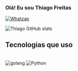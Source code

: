 ### Olá! Eu sou Thiago Freitas 

[![Whatzap](https://img.shields.io/badge/WhatsApp-25D366?style=for-the-badge&logo=whatsapp&logoColor=white)](https://w.app/uZIXYx)

![Thiago GitHub stats](https://github-readme-stats.vercel.app/api?username=DevThiago28&show_icons=true&theme=transparent)

## Tecnologias que uso

<div style="display:inline blocks"><br/>
    <img align="center" alt="golang" src="https://img.shields.io/badge/Go-00ADD8?style=for-the-badge&logo=go&logoColor=white"/>
    <img align="center" alt="Python" src="https://img.shields.io/badge/Python-3776AB?style=for-the-badge&logo=python&logoColor=white">
<div>
